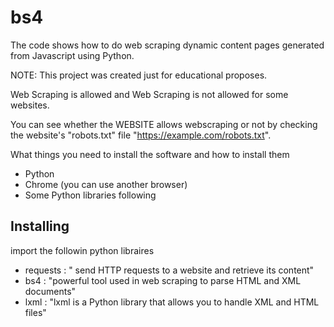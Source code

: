 # bs4 
The code shows how to do web scraping dynamic content pages generated from Javascript using Python.

NOTE: This project was created just for educational proposes.

Web Scraping is allowed and Web Scraping is not allowed for some websites.

You can see whether the WEBSITE allows webscraping or not by checking the website's "robots.txt" file   "https://example.com/robots.txt".

What things you need to install the software and how to install them

* Python 
* Chrome (you can use another browser)
* Some Python libraries following

## Installing
import the followin python libraires

* requests   : " send HTTP requests to a website and retrieve its content"
* bs4        : "powerful tool used in web scraping to parse HTML and XML documents"
* lxml       : "lxml is a Python library that allows you to handle XML and HTML files"






